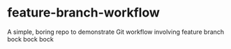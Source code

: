 # feature-branch-workflow

A simple, boring repo to demonstrate Git workflow involving feature branch
bock bock bock 
